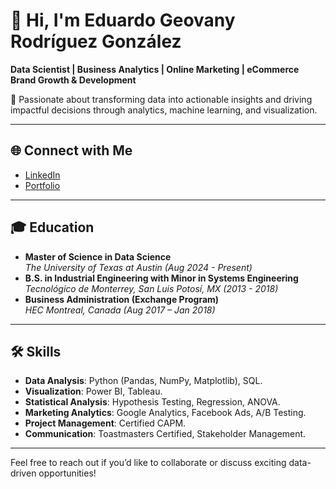 # 👋 Hi, I'm Eduardo Geovany Rodríguez González

**Data Scientist | Business Analytics | Online Marketing | eCommerce Brand Growth & Development**

🌟 Passionate about transforming data into actionable insights and driving impactful decisions through analytics, machine learning, and visualization.

---

## 🌐 Connect with Me
- [LinkedIn](https://www.linkedin.com/in/geovany-rodriguez/)
- [Portfolio](https://geovanyrdz.github.io/my-website-portfolio/)

---

## 🎓 Education
- **Master of Science in Data Science**  
  *The University of Texas at Austin (Aug 2024 - Present)*  
- **B.S. in Industrial Engineering with Minor in Systems Engineering**  
  *Tecnológico de Monterrey, San Luis Potosí, MX (2013 - 2018)*  
- **Business Administration (Exchange Program)**  
  *HEC Montreal, Canada (Aug 2017 – Jan 2018)*

---

## 🛠 Skills
- **Data Analysis**: Python (Pandas, NumPy, Matplotlib), SQL.  
- **Visualization**: Power BI, Tableau.  
- **Statistical Analysis**: Hypothesis Testing, Regression, ANOVA.  
- **Marketing Analytics**: Google Analytics, Facebook Ads, A/B Testing.  
- **Project Management**: Certified CAPM.  
- **Communication**: Toastmasters Certified, Stakeholder Management.

---

Feel free to reach out if you’d like to collaborate or discuss exciting data-driven opportunities!
